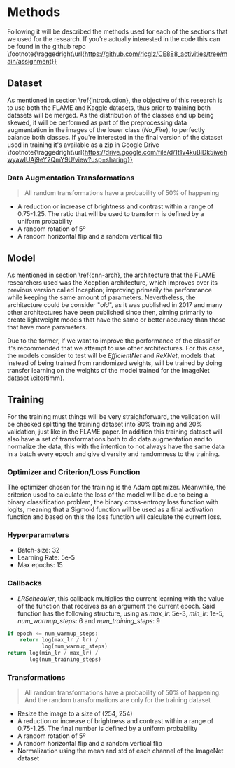 # Methods

Following it will be described the methods used for each of the sections that we used for the research. If you're actually interested in the code this can be found in the github repo \footnote{\raggedright\url{https://github.com/ricglz/CE888_activities/tree/main/assignment}}

## Dataset

<!-- TODO: Add link to dataset -->

As mentioned in section \ref{introduction}, the objective of this research is to use both the FLAME and Kaggle datasets, thus prior to training both datasets will be merged. As the distribution of the classes end up being skewed, it will be performed as part of the preprocessing data augmentation in the images of the lower class (_No_Fire_), to perfectly balance both classes. If you're interested in the final version of the dataset used in training it's available as a zip in Google Drive \footnote{\raggedright\url{https://drive.google.com/file/d/1t1v4kuBIDk5iwehwyawIUAj9eY2QmY9U/view?usp=sharing}}

### Data Augmentation Transformations

> All random transformations have a probability of 50% of happening

- A reduction or increase of brightness and contrast within a range of 0.75-1.25. The ratio that will be used to transform is defined by a uniform probability
- A random rotation of 5º
- A random horizontal flip and a random vertical flip

## Model

As mentioned in section \ref{cnn-arch}, the architecture that the FLAME researchers used was the Xception architecture, which improves over its previous version called Inception; improving primarily the performance while keeping the same amount of parameters. Nevertheless, the architecture could be consider "_old_", as it was published in 2017 and many other architectures have been published since then, aiming primarily to create lightweight models that have the same or better accuracy than those that have more parameters.

Due to the former, if we want to improve the performance of the classifier it's recommended that we attempt to use other architectures. For this case, the models consider to test will be _EfficientNet_ and _ReXNet_, models that instead of being trained from randomized weights, will be trained by doing transfer learning on the weights of the model trained for the ImageNet dataset \cite{timm}.

## Training

For the training must things will be very straightforward, the validation will be checked splitting the training dataset into 80% training and 20% validation, just like in the FLAME paper. In addition this training dataset will also have a set of transformations both to do data augmentation and to normalize the data, this with the intention to not always have the same data in a batch every epoch and give diversity and randomness to the training.

### Optimizer and Criterion/Loss Function

The optimizer chosen for the training is the Adam optimizer. Meanwhile, the criterion used to calculate the loss of the model will be due to being a binary classification problem, the binary cross-entropy loss function with logits, meaning that a Sigmoid function will be used as a final activation function and based on this the loss function will calculate the current loss.

### Hyperparameters

- Batch-size: 32
- Learning Rate: 5e-5
- Max epochs: 15

### Callbacks

- _LRScheduler_, this callback multiplies the current learning with the value of the function that receives as an argument the current epoch. Said function has the following structure, using as _max_lr_: 5e-3, _min_lr_: 1e-5, _num_warmup_steps_: 6 and _num_training_steps_: 9

```python
if epoch <= num_warmup_steps:
    return log(max_lr / lr) /
           log(num_warmup_steps)
return log(min_lr / max_lr) /
       log(num_training_steps)
```

### Transformations

> All random transformations have a probability of 50% of happening. And the random transformations are only for the training dataset

- Resize the image to a size of (254, 254)
- A reduction or increase of brightness and contrast within a range of 0.75-1.25. The final number is defined by a uniform probability
- A random rotation of 5º
- A random horizontal flip and a random vertical flip
- Normalization using the mean and std of each channel of the ImageNet dataset
